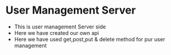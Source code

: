 # User Management Server
* This is user management Server side
* Here we have created our own api
* Here we have used get,post,put & delete method for pur user management